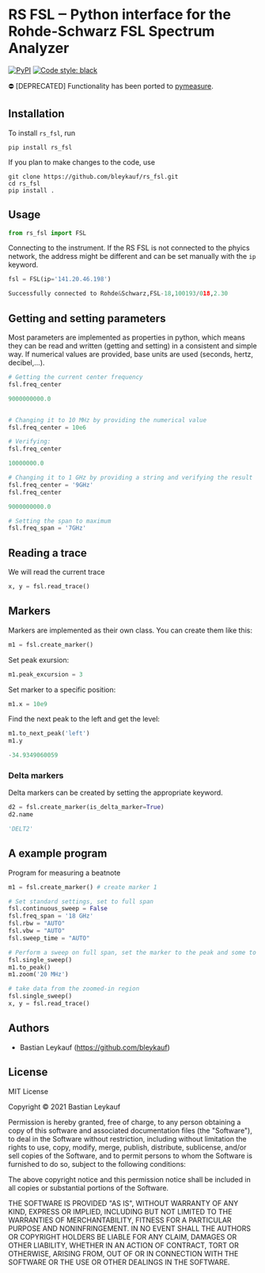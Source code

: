 # RS FSL ‒ Python interface for the Rohde-Schwarz FSL Spectrum Analyzer

<!---
[![Conda](https://img.shields.io/conda/v/conda-forge/rs_fsl?color=blue&label=conda-forge)](https://anaconda.org/conda-forge/rs_fsl)
[![Build Status](https://travis-ci.com/bleykauf/rs_fsl.svg?branch=main)](https://travis-ci.com/bleykauf/rs_fsl)
[![Documentation Status](https://readthedocs.org/projects/rs_fsl/badge/?version=latest)](https://rs_fsl.readthedocs.io/en/latest/?badge=latest)
[![Coverage Status](https://coveralls.io/repos/github/bleykauf/rs_fsl/badge.svg?branch=main)](https://coveralls.io/github/bleykauf/rs_fsl?branch=main)
-->
[![PyPI](https://img.shields.io/pypi/v/rs_fsl?color=blue)](https://pypi.org/project/rs_fsl/)
[![Code style: black](https://img.shields.io/badge/code%20style-black-000000.svg)](https://github.com/psf/black)

:no_entry: [DEPRECATED] Functionality has been ported to [pymeasure](https://github.com/pymeasure/pymeasure).
## Installation

To install `rs_fsl`, run

```
pip install rs_fsl
```


If you plan to make changes to the code, use

```
git clone https://github.com/bleykauf/rs_fsl.git
cd rs_fsl
pip install .
```
## Usage


```python
from rs_fsl import FSL
```

Connecting to the instrument. If the RS FSL is not connected to the phyics network, the address might be different and can be set manually with the `ip` keyword.


```python
fsl = FSL(ip='141.20.46.198')

Successfully connected to Rohde&Schwarz,FSL-18,100193/018,2.30
```

    
    


## Getting and setting parameters

Most parameters are implemented as properties in python, which means they can be read and written (getting and setting) in a consistent and simple way. If numerical values are provided, base units are used (seconds, hertz, decibel,...). 


```python
# Getting the current center frequency
fsl.freq_center

9000000000.0
```
    
```python

# Changing it to 10 MHz by providing the numerical value 
fsl.freq_center = 10e6
```


```python
# Verifying:
fsl.freq_center

10000000.0
```
    
```python
# Changing it to 1 GHz by providing a string and verifying the result
fsl.freq_center = '9GHz'
fsl.freq_center

9000000000.0
```

    

```python
# Setting the span to maximum
fsl.freq_span = '7GHz'
```

## Reading a trace

We will read the current trace


```python
x, y = fsl.read_trace()
```

## Markers

Markers are implemented as their own class. You can create them like this:


```python
m1 = fsl.create_marker()
```

Set peak exursion:


```python
m1.peak_excursion = 3
```

Set marker to a specific position:


```python
m1.x = 10e9
```

Find the next peak to the left and get the level:


```python
m1.to_next_peak('left')
m1.y

-34.9349060059

```







### Delta markers

Delta markers can be created by setting the appropriate keyword.


```python
d2 = fsl.create_marker(is_delta_marker=True)
d2.name

'DELT2'
```

## A example program

Program for measuring a beatnote


```python
m1 = fsl.create_marker() # create marker 1

# Set standard settings, set to full span
fsl.continuous_sweep = False
fsl.freq_span = '18 GHz'
fsl.rbw = "AUTO"
fsl.vbw = "AUTO"
fsl.sweep_time = "AUTO"

# Perform a sweep on full span, set the marker to the peak and some to that marker
fsl.single_sweep()
m1.to_peak()
m1.zoom('20 MHz')

# take data from the zoomed-in region
fsl.single_sweep()
x, y = fsl.read_trace()
```

## Authors

-   Bastian Leykauf (<https://github.com/bleykauf>)

## License

MIT License

Copyright © 2021 Bastian Leykauf

Permission is hereby granted, free of charge, to any person obtaining a copy of this software and associated documentation files (the "Software"), to deal in the Software without restriction, including without limitation the rights to use, copy, modify, merge, publish, distribute, sublicense, and/or sell copies of the Software, and to permit persons to whom the Software is furnished to do so, subject to the following conditions:

The above copyright notice and this permission notice shall be included in all copies or substantial portions of the Software.

THE SOFTWARE IS PROVIDED "AS IS", WITHOUT WARRANTY OF ANY KIND, EXPRESS OR IMPLIED, INCLUDING BUT NOT LIMITED TO THE WARRANTIES OF MERCHANTABILITY, FITNESS FOR A PARTICULAR PURPOSE AND NONINFRINGEMENT. IN NO EVENT SHALL THE AUTHORS OR COPYRIGHT HOLDERS BE LIABLE FOR ANY CLAIM, DAMAGES OR OTHER LIABILITY, WHETHER IN AN ACTION OF CONTRACT, TORT OR OTHERWISE, ARISING FROM, OUT OF OR IN CONNECTION WITH THE SOFTWARE OR THE USE OR OTHER DEALINGS IN THE SOFTWARE.

